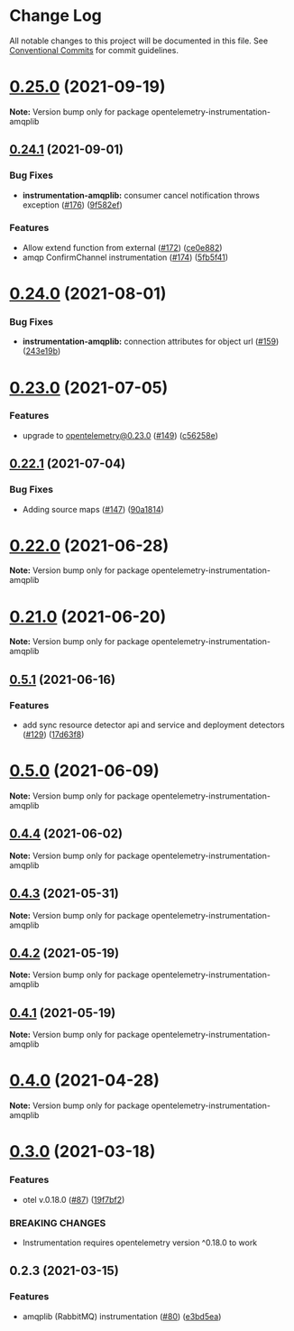 # Change Log

All notable changes to this project will be documented in this file.
See [Conventional Commits](https://conventionalcommits.org) for commit guidelines.

# [0.25.0](https://github.com/aspecto-io/opentelemetry-amqplib/compare/opentelemetry-instrumentation-amqplib@0.24.1...opentelemetry-instrumentation-amqplib@0.25.0) (2021-09-19)

**Note:** Version bump only for package opentelemetry-instrumentation-amqplib





## [0.24.1](https://github.com/aspecto-io/opentelemetry-amqplib/compare/opentelemetry-instrumentation-amqplib@0.24.0...opentelemetry-instrumentation-amqplib@0.24.1) (2021-09-01)


### Bug Fixes

* **instrumentation-amqplib:** consumer cancel notification throws exception ([#176](https://github.com/aspecto-io/opentelemetry-amqplib/issues/176)) ([9f582ef](https://github.com/aspecto-io/opentelemetry-amqplib/commit/9f582efd0c212dc5d58da8ea94c83c66d023e8f4))


### Features

* Allow extend function from external ([#172](https://github.com/aspecto-io/opentelemetry-amqplib/issues/172)) ([ce0e882](https://github.com/aspecto-io/opentelemetry-amqplib/commit/ce0e8820aa3c0dcd5f8f22fe7972bf9e641c1822))
* amqp ConfirmChannel instrumentation ([#174](https://github.com/aspecto-io/opentelemetry-amqplib/issues/174)) ([5fb5f41](https://github.com/aspecto-io/opentelemetry-amqplib/commit/5fb5f411b31b0badf6a9e3eaf83d9c5313a524d9))





# [0.24.0](https://github.com/aspecto-io/opentelemetry-amqplib/compare/opentelemetry-instrumentation-amqplib@0.23.0...opentelemetry-instrumentation-amqplib@0.24.0) (2021-08-01)


### Bug Fixes

* **instrumentation-amqplib:** connection attributes for object url ([#159](https://github.com/aspecto-io/opentelemetry-amqplib/issues/159)) ([243e19b](https://github.com/aspecto-io/opentelemetry-amqplib/commit/243e19bcebb5f95df5b4a68cbf675aa6351ca3fb))





# [0.23.0](https://github.com/aspecto-io/opentelemetry-amqplib/compare/opentelemetry-instrumentation-amqplib@0.22.1...opentelemetry-instrumentation-amqplib@0.23.0) (2021-07-05)


### Features

* upgrade to opentelemetry@0.23.0 ([#149](https://github.com/aspecto-io/opentelemetry-amqplib/issues/149)) ([c56258e](https://github.com/aspecto-io/opentelemetry-amqplib/commit/c56258eba8885fa7ac9a2d26e4860c30f33fe513))





## [0.22.1](https://github.com/aspecto-io/opentelemetry-amqplib/compare/opentelemetry-instrumentation-amqplib@0.22.0...opentelemetry-instrumentation-amqplib@0.22.1) (2021-07-04)


### Bug Fixes

* Adding source maps ([#147](https://github.com/aspecto-io/opentelemetry-amqplib/issues/147)) ([90a1814](https://github.com/aspecto-io/opentelemetry-amqplib/commit/90a1814f30b1fbc78a10e6f9e2f7acd7d798e53a))





# [0.22.0](https://github.com/aspecto-io/opentelemetry-amqplib/compare/opentelemetry-instrumentation-amqplib@0.21.0...opentelemetry-instrumentation-amqplib@0.22.0) (2021-06-28)

**Note:** Version bump only for package opentelemetry-instrumentation-amqplib





# [0.21.0](https://github.com/aspecto-io/opentelemetry-amqplib/compare/opentelemetry-instrumentation-amqplib@0.5.1...opentelemetry-instrumentation-amqplib@0.21.0) (2021-06-20)

**Note:** Version bump only for package opentelemetry-instrumentation-amqplib





## [0.5.1](https://github.com/aspecto-io/opentelemetry-amqplib/compare/opentelemetry-instrumentation-amqplib@0.5.0...opentelemetry-instrumentation-amqplib@0.5.1) (2021-06-16)


### Features

* add sync resource detector api and service and deployment detectors ([#129](https://github.com/aspecto-io/opentelemetry-amqplib/issues/129)) ([17d63f8](https://github.com/aspecto-io/opentelemetry-amqplib/commit/17d63f87e8103fecd9f6f906eed9931e2f5a4aaa))





# [0.5.0](https://github.com/aspecto-io/opentelemetry-amqplib/compare/opentelemetry-instrumentation-amqplib@0.4.4...opentelemetry-instrumentation-amqplib@0.5.0) (2021-06-09)

**Note:** Version bump only for package opentelemetry-instrumentation-amqplib





## [0.4.4](https://github.com/aspecto-io/opentelemetry-amqplib/compare/opentelemetry-instrumentation-amqplib@0.4.3...opentelemetry-instrumentation-amqplib@0.4.4) (2021-06-02)

**Note:** Version bump only for package opentelemetry-instrumentation-amqplib





## [0.4.3](https://github.com/aspecto-io/opentelemetry-amqplib/compare/opentelemetry-instrumentation-amqplib@0.4.2...opentelemetry-instrumentation-amqplib@0.4.3) (2021-05-31)

**Note:** Version bump only for package opentelemetry-instrumentation-amqplib





## [0.4.2](https://github.com/aspecto-io/opentelemetry-amqplib/compare/opentelemetry-instrumentation-amqplib@0.4.1...opentelemetry-instrumentation-amqplib@0.4.2) (2021-05-19)

**Note:** Version bump only for package opentelemetry-instrumentation-amqplib





## [0.4.1](https://github.com/aspecto-io/opentelemetry-amqplib/compare/opentelemetry-instrumentation-amqplib@0.4.0...opentelemetry-instrumentation-amqplib@0.4.1) (2021-05-19)

**Note:** Version bump only for package opentelemetry-instrumentation-amqplib





# [0.4.0](https://github.com/aspecto-io/opentelemetry-amqplib/compare/opentelemetry-instrumentation-amqplib@0.3.0...opentelemetry-instrumentation-amqplib@0.4.0) (2021-04-28)

**Note:** Version bump only for package opentelemetry-instrumentation-amqplib





# [0.3.0](https://github.com/aspecto-io/opentelemetry-amqplib/compare/opentelemetry-instrumentation-amqplib@0.2.3...opentelemetry-instrumentation-amqplib@0.3.0) (2021-03-18)


### Features

* otel v.0.18.0 ([#87](https://github.com/aspecto-io/opentelemetry-amqplib/issues/87)) ([19f7bf2](https://github.com/aspecto-io/opentelemetry-amqplib/commit/19f7bf2182e7fafa71817aa7038221755de68007))


### BREAKING CHANGES

* Instrumentation requires opentelemetry version ^0.18.0 to work





## 0.2.3 (2021-03-15)


### Features

* amqplib (RabbitMQ) instrumentation ([#80](https://github.com/aspecto-io/opentelemetry-amqplib/issues/80)) ([e3bd5ea](https://github.com/aspecto-io/opentelemetry-amqplib/commit/e3bd5ea377732df3085ed7177922caf574ec7616))

